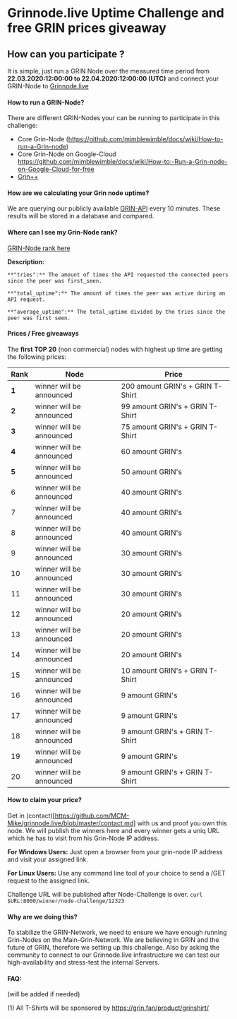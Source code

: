 # Grinnode.live Uptime Challenge and free GRIN prices giveaway

## How can you participate ?
It is simple, just run a GRIN Node over the measured time period from **22.03.2020:12:00:00 to 22.04.2020:12:00:00 (UTC)**
and connect your GRIN-Node to [Grinnode.live](https://github.com/MCM-Mike/grinnode.live#to-connect-your-grin-node-to-our-high-available-grin-node-system)


#### How to run a GRIN-Node?
There are different GRIN-Nodes your can be running to participate in this challenge:

- Core Grin-Node (https://github.com/mimblewimble/docs/wiki/How-to-run-a-Grin-node) 
- Core Grin-Node on Google-Cloud https://github.com/mimblewimble/docs/wiki/How-to:-Run-a-Grin-node-on-Google-Cloud-for-free
- [Grin++](https://grinplusplus.github.io/#/)

#### How are we calculating your Grin node uptime?
We are querying our publicly available [GRIN-API](https://grinnode.live/) every 10 minutes. 
These results will be stored in a database and compared.

#### Where can I see my Grin-Node rank?

[GRIN-Node rank here](https://grinnode.live/challenge)

**Description:**

```
**"tries":** The amount of times the API requested the connected peers since the peer was first_seen.

**"total_uptime":** The amount of times the peer was active during an API request.

**"average_uptime":** The total_uptime divided by the tries since the peer was first seen.
```

#### Prices / Free giveaways 
The **first TOP 20** (non commercial) nodes with highest up time are getting the following prices:

Rank | Node | Price
--- | --- | ---
**1** | winner will be announced | 200 amount GRIN's + GRIN T-Shirt
**2** |winner will be announced| 99 amount GRIN's + GRIN T-Shirt
**3** | winner will be announced| 75 amount GRIN's + GRIN T-Shirt
**4** |winner will be announced | 60 amount GRIN's 
**5** | winner will be announced| 50 amount GRIN's 
6 | winner will be announced | 40 amount GRIN's 
7 | winner will be announced| 40 amount GRIN's 
8 | winner will be announced | 40 amount GRIN's 
9 | winner will be announced | 30 amount GRIN's 
10 | winner will be announced | 30 amount GRIN's 
11 | winner will be announced | 30 amount GRIN's 
12 | winner will be announced| 20 amount GRIN's 
13 | winner will be announced | 20 amount GRIN's
14 | winner will be announced | 20 amount GRIN's  
15 | winner will be announced | 10 amount GRIN's + GRIN T-Shirt
16 | winner will be announced | 9 amount GRIN's  
17 | winner will be announced | 9 amount GRIN's  
18 | winner will be announced| 9 amount GRIN's  + GRIN T-Shirt
19 | winner will be announced | 9 amount GRIN's  
20 | winner will be announced | 9 amount GRIN's + GRIN T-Shirt

#### How to claim your price?
Get in (contact)[https://github.com/MCM-Mike/grinnode.live/blob/master/contact.md] with us and proof you own this node. 
We will publish the winners here and every winner gets a uniq URL which he has to visit from his Grin-Node IP address. 

**For Windows Users:**
Just open a browser from your grin-node IP address and visit your assigned link.

**For Linux Users:**
Use any command line tool of your choice to send a /GET request to the assigned link.

Challenge URL will be published after Node-Challenge is over. 
```curl $URL:8000/winner/node-challenge/12323```

#### Why are we doing this?
To stabilize the GRIN-Network, we need to ensure we have enough running Grin-Nodes on the Main-Grin-Network. 
We are believing in GRIN and the future of GRIN, therefore we setting up this challenge. 
Also by asking the community to connect to our Grinnode.live infrastructure we can test our high-availability and stress-test
the internal Servers. 

#### FAQ:
(will be added if needed)

(1) All T-Shirts will be sponsored by https://grin.fan/product/grinshirt/

